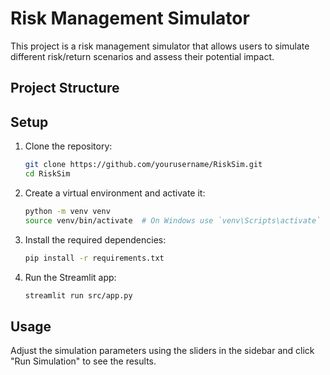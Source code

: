 # Risk Management Simulator

This project is a risk management simulator that allows users to simulate different risk/return scenarios and assess their potential impact.

## Project Structure

## Setup

1. Clone the repository:
    ```bash
    git clone https://github.com/yourusername/RiskSim.git
    cd RiskSim
    ```

2. Create a virtual environment and activate it:
    ```bash
    python -m venv venv
    source venv/bin/activate  # On Windows use `venv\Scripts\activate`
    ```

3. Install the required dependencies:
    ```bash
    pip install -r requirements.txt
    ```

4. Run the Streamlit app:
    ```bash
    streamlit run src/app.py
    ```

## Usage

Adjust the simulation parameters using the sliders in the sidebar and click "Run Simulation" to see the results.
